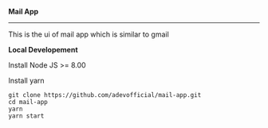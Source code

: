 **Mail App**

***
This is the ui of mail app which is similar to gmail

**Local Developement**

Install Node JS >= 8.00 

Install yarn 

```
git clone https://github.com/adevofficial/mail-app.git
cd mail-app
yarn 
yarn start
```
